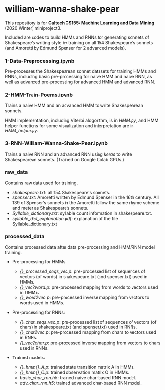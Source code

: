 # william-wanna-shake-pear
 This repository is for **Caltech CS155: Machine Learning and Data Mining** (2020 Winter) miniproject3. 
 
 Included are codes to build HMMs and RNNs for generating sonnets of Shakespeare's writing style by training on all 154 Shakespeare's sonnets (and Amoretti by Edmund Spenser for 2 advanced models).
 
### 1-Data-Preprocessing.ipynb
Pre-processes the Shakespearean sonnet datasets for training HMMs and RNNs, including basic pre-processing for naive HMM and naive RNN, as well as advanced pre-processing for advanced HMM and advanced RNN.

### 2-HMM-Train-Poems.ipynb
Trains a naive HMM and an advanced HMM to write Shakespearean sonnets.

HMM implementation, including Viterbi alogorithm, is in *HMM.py*, and HMM helper functions for some visualization and interpretation are in *HMM_helper.py*.

### 3-RNN-William-Wanna-Shake-Pear.ipynb
Trains a naive RNN and an advanced RNN using *keras* to write Shakespearean sonnets. (Trained on Google Colab GPUs.)

### raw_data
 Contains raw data used for training. 
 * *shakespeare.txt*: all 154 Shakespeare's sonnets.
 * *spenser.txt*: Amoretti written by Edmund Spenser in the 16th century. All 139 of Spenser’s sonnets in the Amoretti follow the same rhyme scheme and meter as Shakespeare’s sonnets.
 * *Syllable_dictionary.txt*: syllable count information in shakespeare.txt.
 * *syllable_dict_explanation.pdf*: explanation of the file Syllable_dictionary.txt
 
### processed_data
 Contains processed data after data pre-processing and HMM/RNN model training. 
 
 * Pre-processing for HMMs:
   * *{}_processed_seqs_vec.p*: pre-processed list of sequences of vectors (of words) in shakespeare.txt (and spenser.txt) used in HMMs.
   * *{}_vec2word.p*: pre-processed mapping from words to vectors used in HMMs. 
   * *{}_word2vec.p*: pre-processed inverse mapping from vectors to words used in HMMs.
   
 * Pre-processing for RNNs:
   * *{}_char_seqs_vec.p*: pre-processed list of sequences of vectors (of chars) in shakespeare.txt (and spenser.txt) used in RNNs.
   * *{}_char2vec.p*: pre-processed mapping from chars to vectors used in RNNs.
   * *{}_vec2char.p*: pre-processed inverse mapping from vectors to chars used in RNNs.
   
 * Trained models: 
   * *{}_hmm{}_A.p*: trained state transition matrix A in HMMs.
   * *{}_hmm{}_O.p*: trained observation matrix O in HMMs.
   * *basic_char_rnn.h5*: trained naive char-based RNN model.
   * *adv_char_rnn.h5*: trained advanced char-based RNN model. 
